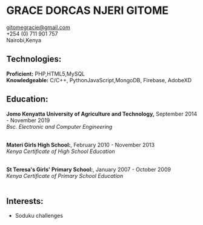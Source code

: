 # GRACE DORCAS NJERI GITOME
gitomegracie@gmail.com </br>
+254 (0) 711 901 757   </br>
Nairobi,Kenya          </br>



## **Technologies:**
**Proficient:** PHP,HTML5,MySQL </br>
**Knowledgeable:** C/C++, PythonJavaScript,MongoDB, Firebase, AdobeXD </br>

## **Education:**
**Jomo Kenyatta University of Agriculture and Technology,** September 2014 - November 2019 </br>
*Bsc. Electronic and Computer Engineering* </br></br>

**Materi Girls High School:**, February 2010 - November 2013 </br>
*Kenya Certificate of High School Education* </br></br>


**St Teresa's Girls' Primary School:**, January 2007 - October 2009 </br>
*Kenya Certificate of Primary School Education* </br></br>

## **Interests:**
+ Soduku challenges


